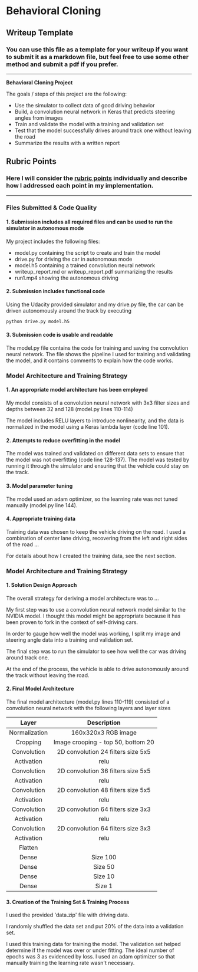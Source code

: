 # **Behavioral Cloning** 

## Writeup Template

### You can use this file as a template for your writeup if you want to submit it as a markdown file, but feel free to use some other method and submit a pdf if you prefer.

---

**Behavioral Cloning Project**

The goals / steps of this project are the following:
* Use the simulator to collect data of good driving behavior
* Build, a convolution neural network in Keras that predicts steering angles from images
* Train and validate the model with a training and validation set
* Test that the model successfully drives around track one without leaving the road
* Summarize the results with a written report


[//]: # (Image References)

[image1]: ./examples/placeholder.png "Model Visualization"
[image2]: ./examples/placeholder.png "Grayscaling"
[image3]: ./examples/placeholder_small.png "Recovery Image"
[image4]: ./examples/placeholder_small.png "Recovery Image"
[image5]: ./examples/placeholder_small.png "Recovery Image"
[image6]: ./examples/placeholder_small.png "Normal Image"
[image7]: ./examples/placeholder_small.png "Flipped Image"

## Rubric Points
### Here I will consider the [rubric points](https://review.udacity.com/#!/rubrics/432/view) individually and describe how I addressed each point in my implementation.  

---
### Files Submitted & Code Quality

#### 1. Submission includes all required files and can be used to run the simulator in autonomous mode

My project includes the following files:
* model.py containing the script to create and train the model
* drive.py for driving the car in autonomous mode
* model.h5 containing a trained convolution neural network 
* writeup_report.md or writeup_report.pdf summarizing the results
* run1.mp4 showing the autonomous driving

#### 2. Submission includes functional code
Using the Udacity provided simulator and my drive.py file, the car can be driven autonomously around the track by executing 
```sh
python drive.py model.h5
```

#### 3. Submission code is usable and readable

The model.py file contains the code for training and saving the convolution neural network. The file shows the pipeline I used for training and validating the model, and it contains comments to explain how the code works.

### Model Architecture and Training Strategy

#### 1. An appropriate model architecture has been employed

My model consists of a convolution neural network with 3x3 filter sizes and depths between 32 and 128 (model.py lines 110-114) 

The model includes RELU layers to introduce nonlinearity, and the data is normalized in the model using a Keras lambda layer (code line 101). 

#### 2. Attempts to reduce overfitting in the model

The model was trained and validated on different data sets to ensure that the model was not overfitting (code line 128-137). The model was tested by running it through the simulator and ensuring that the vehicle could stay on the track.

#### 3. Model parameter tuning

The model used an adam optimizer, so the learning rate was not tuned manually (model.py line 144).

#### 4. Appropriate training data

Training data was chosen to keep the vehicle driving on the road. I used a combination of center lane driving, recovering from the left and right sides of the road ... 

For details about how I created the training data, see the next section. 

### Model Architecture and Training Strategy

#### 1. Solution Design Approach

The overall strategy for deriving a model architecture was to ...

My first step was to use a convolution neural network model similar to the NVIDIA model. I thought this model might be appropriate because it has been proven to fork in the context of self-driving cars.

In order to gauge how well the model was working, I split my image and steering angle data into a training and validation set.

The final step was to run the simulator to see how well the car was driving around track one.

At the end of the process, the vehicle is able to drive autonomously around the track without leaving the road.

#### 2. Final Model Architecture

The final model architecture (model.py lines 110-119) consisted of a convolution neural network with the following layers and layer sizes 

| Layer         		|     Description	        					| 
|:---------------------:|:---------------------------------------------:| 
| Normalization   		| 160x320x3 RGB image   | 
| Cropping      		| Image crooping - top 50, bottom 20   | 
| Convolution   		| 2D convolution 24 filters size 5x5   | 
| Activation   		    | relu   | 
| Convolution   		| 2D convolution 36 filters size 5x5   | 
| Activation   		    | relu   | 
| Convolution   		| 2D convolution 48 filters size 5x5   | 
| Activation   		    | relu   | 
| Convolution   		| 2D convolution 64 filters size 3x3   | 
| Activation   		    | relu   | 
| Convolution   		| 2D convolution 64 filters size 3x3   | 
| Activation   		    | relu   | 
| Flatten   		    |    | 
| Dense   		        | Size 100 | 
| Dense   		        | Size 50 | 
| Dense   		        | Size 10 | 
| Dense   		        | Size 1 | 


#### 3. Creation of the Training Set & Training Process

I used the provided 'data.zip' file with driving data.

I randomly shuffled the data set and put 20% of the data into a validation set. 

I used this training data for training the model. The validation set helped determine if the model was over or under fitting. The ideal number of epochs was 3 as evidenced by loss. I used an adam optimizer so that manually training the learning rate wasn't necessary.
